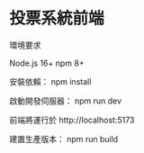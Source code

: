 # 投票系統前端

環境要求

Node.js 16+
npm 8+

安裝依賴：
npm install

啟動開發伺服器：
npm run dev

前端將運行於 http://localhost:5173

建置生產版本：
npm run build

